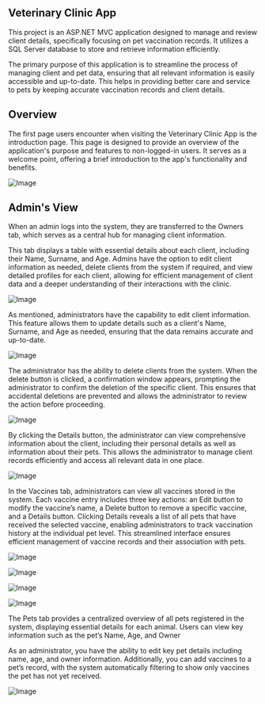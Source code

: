 <h2><b>Veterinary Clinic App</b></h2>

<p>This project is an ASP.NET MVC application designed to manage and review client details, specifically focusing on pet vaccination records. It utilizes a SQL Server database to store and retrieve information efficiently.</p>

<p>The primary purpose of this application is to streamline the process of managing client and pet data, ensuring that all relevant information is easily accessible and up-to-date. This helps in providing better care and service to pets by keeping accurate vaccination records and client details.</p>

<h2><b>Overview</b></h2>

<p>The first page users encounter when visiting the Veterinary Clinic App is the introduction page. This page is designed to provide an overview of the application's purpose and features to non-logged-in users. It serves as a welcome point, offering a brief introduction to the app's functionality and benefits.</p>

![Image](https://github.com/user-attachments/assets/ead13e15-a73d-440b-a041-05cf26c8e53b)

<h2><b>Admin's View</b></h2>

<p>When an admin logs into the system, they are transferred to the Owners tab, which serves as a central hub for managing client information. </p> 

<p>This tab displays a table with essential details about each client, including their Name, Surname, and Age. Admins have the option to edit client information as needed, delete clients from the system if required, and view detailed profiles for each client, allowing for efficient management of client data and a deeper understanding of their interactions with the clinic.</p>

![Image](https://github.com/user-attachments/assets/00f6641e-cf05-4e5b-904d-ee3564c8e907)

<p>As mentioned, administrators have the capability to edit client information. This feature allows them to update details such as a client's Name, Surname, and Age as needed, ensuring that the data remains accurate and up-to-date.</p>

![Image](https://github.com/user-attachments/assets/4d5825b3-4078-4f98-8a7b-db16085c82ad)

<p>The administrator has the ability to delete clients from the system. When the delete button is clicked, a confirmation window appears, prompting the administrator to confirm the deletion of the specific client. This ensures that accidental deletions are prevented and allows the administrator to review the action before proceeding.</p>

![Image](https://github.com/user-attachments/assets/1ef6ecb7-75fa-426c-9101-1fb1dc60ede0)

<p>By clicking the Details button, the administrator can view comprehensive information about the client, including their personal details as well as information about their pets. This allows the administrator to manage client records efficiently and access all relevant data in one place.</p>

![Image](https://github.com/user-attachments/assets/f6686eb5-e3a1-4552-9900-e44b00189a01)

<p>In the Vaccines tab, administrators can view all vaccines stored in the system. Each vaccine entry includes three key actions: an Edit button to modify the vaccine’s name, a Delete button to remove a specific vaccine, and a Details button. Clicking Details reveals a list of all pets that have received the selected vaccine, enabling administrators to track vaccination history at the individual pet level. This streamlined interface ensures efficient management of vaccine records and their association with pets.</p>

![Image](https://github.com/user-attachments/assets/92610178-5716-4fa6-b6be-effb39636f8f)

![Image](https://github.com/user-attachments/assets/66711e1e-589d-40c8-b080-1363447e1c41)

![Image](https://github.com/user-attachments/assets/545c5548-0cbf-4345-bb73-45926be975a9)

![Image](https://github.com/user-attachments/assets/14cefb69-8acd-4aa2-9126-d5314815a3e3)

<p>The Pets tab provides a centralized overview of all pets registered in the system, displaying essential details for each animal. Users can view key information such as the pet’s Name, Age, and Owner</p>
<p>As an administrator, you have the ability to edit key pet details including name, age, and owner information. Additionally, you can add vaccines to a pet’s record, with the system automatically filtering to show only vaccines the pet has not yet received.</p>

![Image](https://github.com/user-attachments/assets/a21309f3-0a9d-45fc-bcd5-623c55996a76)

